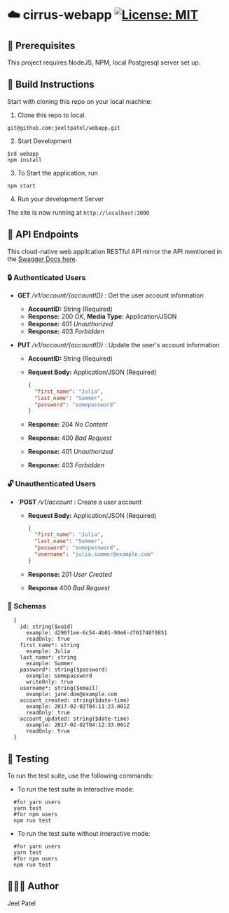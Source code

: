 # :cloud: cirrus-webapp [![License: MIT](https://img.shields.io/badge/License-MIT-blue.svg)](./LICENSE)

## :wrench: Prerequisites

This project requires NodeJS, NPM, local Postgresql server set up.

## :hammer: Build Instructions

Start with cloning this repo on your local machine:

1. Clone this repo to local.

```
git@github.com:jeeltpatel/webapp.git
```

2. Start Development

```
$cd webapp
npm install
```

3. To Start the application, run

```
npm start
```

4. Run your development Server

The site is now running at `http://localhost:3000`

## :busstop: API Endpoints

This cloud-native web appilcation RESTful API mirror the API mentioned in the [Swagger Docs here](https://app.swaggerhub.com/apis-docs/fall2022-csye6225/cloud-native-webapp/assignment-02#/Account).

### :lock: Authenticated Users

- **GET** _/v1/account/{accountID}_ : Get the user account information

  - **AccountID:** String (Required)
  - **Response:** 200 _OK_, **Media Type:** Application/JSON
  - **Response:** 401 _Unauthorized_
  - **Response:** 403 _Forbidden_

- **PUT** _/v1/account/{accountID}_ : Update the user's account information

  - **AccountID:** String (Required)
  - **Request Body:** Application/JSON (Required)

    ```json
    {
      "first_name": "Julia",
      "last_name": "Summer",
      "password": "somepassword"
    }
    ```

  - **Response:** 204 _No Content_
  - **Response:** 400 _Bad Request_
  - **Response:** 401 _Unauthorized_
  - **Response:** 403 _Forbidden_

### :unlock: Unauthenticated Users

- `**POST** _/v1/account_ : Create a user account

  - **Request Body:** Application/JSON (Required)

    ```json
    {
      "first_name": "Julia",
      "last_name": "Summer",
      "password": "somepassword",
      "username": "julia.summer@example.com"
    }
    ```

  - **Response:** 201 _User Created_
  - **Response** 400 _Bad Request_

### :lotus_position: Schemas

```text
  {
    id: string($uuid)
      example: d290f1ee-6c54-4b01-90e6-d701748f0851
      readOnly: true
    first_name*: string
      example: Julia
    last_name*: string
      example: Summer
    password*: string($password)
      example: somepassword
      writeOnly: true
    username*: string($email)
      example: jane.doe@example.com
    account_created: string($date-time)
      example: 2017-02-02T04:11:23.001Z
      readOnly: true
    account_updated: string($date-time)
      example: 2017-02-02T04:12:33.001Z
      readOnly: true
  }
```

## :test_tube: Testing

To run the test suite, use the following commands:

- To run the test suite in interactive mode:

```shell
  #for yarn users
  yarn test
  #for npm users
  npm run test
```

- To run the test suite without interactive mode:

```shell
  #for yarn users
  yarn test
  #for npm users
  npm run test
```

## 👨🏻‍💻 Author

Jeel Patel
